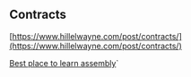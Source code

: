 ## Contracts

[https://www.hillelwayne.com/post/contracts/](https://www.hillelwayne.com/post/contracts/)

[Best place to learn assembly](https://board.flatassembler.net/forum.php?f=13)`